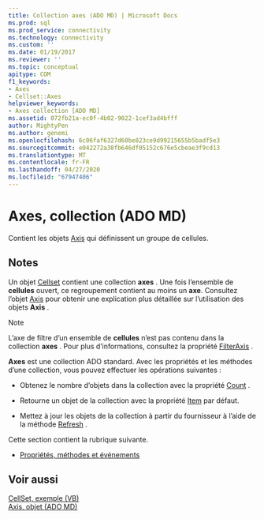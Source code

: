 ```yaml
---
title: Collection axes (ADO MD) | Microsoft Docs
ms.prod: sql
ms.prod_service: connectivity
ms.technology: connectivity
ms.custom: ''
ms.date: 01/19/2017
ms.reviewer: ''
ms.topic: conceptual
apitype: COM
f1_keywords:
- Axes
- Cellset::Axes
helpviewer_keywords:
- Axes collection [ADO MD]
ms.assetid: 072fb21a-ec0f-4b02-9022-1cef3ad4bfff
author: MightyPen
ms.author: genemi
ms.openlocfilehash: 6c06faf6327d60be823ce9d99215655b5badf5e3
ms.sourcegitcommit: e042272a38fb646df05152c676e5cbeae3f9cd13
ms.translationtype: MT
ms.contentlocale: fr-FR
ms.lasthandoff: 04/27/2020
ms.locfileid: "67947406"
---
```

# <a name="axes-collection-ado-md"></a>Axes, collection (ADO MD)
Contient les objets [Axis](../../../ado/reference/ado-md-api/axis-object-ado-md.md) qui définissent un groupe de cellules.  
  
## <a name="remarks"></a>Notes  
 Un objet [Cellset](../../../ado/reference/ado-md-api/cellset-object-ado-md.md) contient une collection **axes** . Une fois l’ensemble de **cellules** ouvert, ce regroupement contient au moins un **axe**. Consultez l’objet [Axis](../../../ado/reference/ado-md-api/axis-object-ado-md.md) pour obtenir une explication plus détaillée sur l’utilisation des objets **Axis** .  
  
> [!NOTE]
>  L’axe de filtre d’un ensemble de **cellules** n’est pas contenu dans la collection **axes** . Pour plus d’informations, consultez la propriété [FilterAxis](../../../ado/reference/ado-md-api/filteraxis-property-ado-md.md) .  
  
 **Axes** est une collection ADO standard. Avec les propriétés et les méthodes d’une collection, vous pouvez effectuer les opérations suivantes :  
  
-   Obtenez le nombre d’objets dans la collection avec la propriété [Count](../../../ado/reference/ado-api/count-property-ado.md) .  
  
-   Retourne un objet de la collection avec la propriété [Item](../../../ado/reference/ado-api/item-property-ado.md) par défaut.  
  
-   Mettez à jour les objets de la collection à partir du fournisseur à l’aide de la méthode [Refresh](../../../ado/reference/ado-api/refresh-method-ado.md) .  
  
 Cette section contient la rubrique suivante.  
  
-   [Propriétés, méthodes et événements](../../../ado/reference/ado-md-api/axes-collection-properties-methods-and-events.md)  
  
## <a name="see-also"></a>Voir aussi  
 [CellSet, exemple (VB)](../../../ado/reference/ado-md-api/cellset-example-vb.md)   
 [Axis, objet (ADO MD)](../../../ado/reference/ado-md-api/axis-object-ado-md.md)
